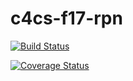 # c4cs-f17-rpn

[![Build Status](https://travis-ci.org/bercribe/c4cs-f17-rpn.svg?branch=master)](https://travis-ci.org/freeCodeCamp/how-to-contribute-to-open-source)

[![Coverage Status](https://coveralls.io/repos/github/bercribe/c4cs-f17-rpn/badge.svg?branch=master)](https://coveralls.io/github/bercribe/c4cs-f17-rpn?branch=master)
